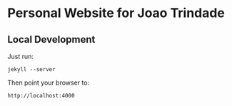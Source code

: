 # Personal Website for Joao Trindade

## Local Development

Just run:

    jekyll --server

Then point your browser to:

    http://localhost:4000
